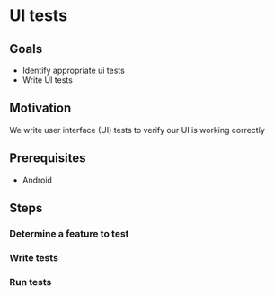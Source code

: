 # UI tests

## Goals

* Identify appropriate ui tests
* Write UI tests

## Motivation

We write user interface (UI) tests to verify our UI is working correctly

## Prerequisites

* Android

## Steps

### Determine a feature to test

### Write tests

### Run tests

